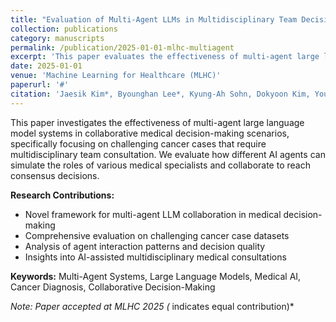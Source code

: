```yaml
---
title: "Evaluation of Multi-Agent LLMs in Multidisciplinary Team Decision-Making for Challenging Cancer Cases"
collection: publications
category: manuscripts
permalink: /publication/2025-01-01-mlhc-multiagent
excerpt: 'This paper evaluates the effectiveness of multi-agent large language models in collaborative medical decision-making for complex cancer cases, investigating how AI agents can simulate multidisciplinary team dynamics.'
date: 2025-01-01
venue: 'Machine Learning for Healthcare (MLHC)'
paperurl: '#'
citation: 'Jaesik Kim*, Byounghan Lee*, Kyung-Ah Sohn, Dokyoon Kim, Young Chan Lee. (2025). &quot;Evaluation of Multi-Agent LLMs in Multidisciplinary Team Decision-Making for Challenging Cancer Cases.&quot; <i>Machine Learning for Healthcare (MLHC)</i>.'
---
```


This paper investigates the effectiveness of multi-agent large language model systems in collaborative medical decision-making scenarios, specifically focusing on challenging cancer cases that require multidisciplinary team consultation. We evaluate how different AI agents can simulate the roles of various medical specialists and collaborate to reach consensus decisions.

**Research Contributions:**
- Novel framework for multi-agent LLM collaboration in medical decision-making
- Comprehensive evaluation on challenging cancer case datasets  
- Analysis of agent interaction patterns and decision quality
- Insights into AI-assisted multidisciplinary medical consultations

**Keywords:** Multi-Agent Systems, Large Language Models, Medical AI, Cancer Diagnosis, Collaborative Decision-Making

*Note: Paper accepted at MLHC 2025 (* indicates equal contribution)*
